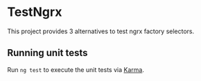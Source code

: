 # TestNgrx

This project provides 3 alternatives to test ngrx factory selectors.

## Running unit tests

Run `ng test` to execute the unit tests via [Karma](https://karma-runner.github.io).
